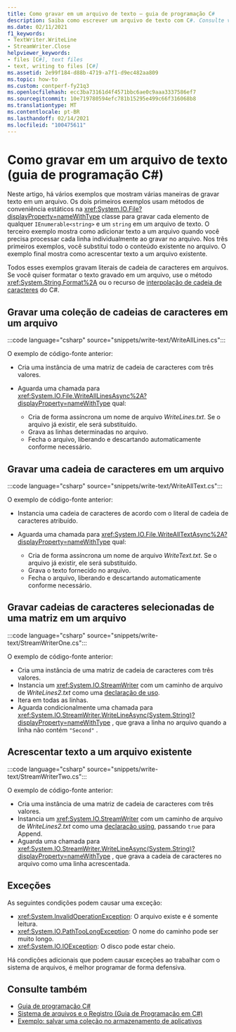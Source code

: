 ```yaml
---
title: Como gravar em um arquivo de texto – guia de programação C#
description: Saiba como escrever um arquivo de texto com C#. Consulte vários exemplos de código e exiba recursos adicionais disponíveis.
ms.date: 02/11/2021
f1_keywords:
- TextWriter.WriteLine
- StreamWriter.Close
helpviewer_keywords:
- files [C#], text files
- text, writing to files [C#]
ms.assetid: 2e99f184-d88b-4719-a7f1-d9ec482aa809
ms.topic: how-to
ms.custom: contperf-fy21q3
ms.openlocfilehash: ecc3ba73161d4f4571bbc6ae0c9aaa3337586ef7
ms.sourcegitcommit: 10e719780594efc781b15295e499c66f316068b8
ms.translationtype: MT
ms.contentlocale: pt-BR
ms.lasthandoff: 02/14/2021
ms.locfileid: "100475611"
---
```

# <a name="how-to-write-to-a-text-file-c-programming-guide"></a>Como gravar em um arquivo de texto (guia de programação C#)

Neste artigo, há vários exemplos que mostram várias maneiras de gravar texto em um arquivo. Os dois primeiros exemplos usam métodos de conveniência estáticos na <xref:System.IO.File?displayProperty=nameWithType> classe para gravar cada elemento de qualquer `IEnumerable<string>` e um `string` em um arquivo de texto. O terceiro exemplo mostra como adicionar texto a um arquivo quando você precisa processar cada linha individualmente ao gravar no arquivo. Nos três primeiros exemplos, você substitui todo o conteúdo existente no arquivo. O exemplo final mostra como acrescentar texto a um arquivo existente.

 Todos esses exemplos gravam literais de cadeia de caracteres em arquivos. Se você quiser formatar o texto gravado em um arquivo, use o método <xref:System.String.Format%2A> ou o recurso de [interpolação de cadeia de caracteres](../../language-reference/tokens/interpolated.md) do C#.

## <a name="write-a-collection-of-strings-to-a-file"></a>Gravar uma coleção de cadeias de caracteres em um arquivo

:::code language="csharp" source="snippets/write-text/WriteAllLines.cs":::

O exemplo de código-fonte anterior:

- Cria uma instância de uma matriz de cadeia de caracteres com três valores.
- Aguarda uma chamada para <xref:System.IO.File.WriteAllLinesAsync%2A?displayProperty=nameWithType> qual:

  - Cria de forma assíncrona um nome de arquivo *WriteLines.txt*. Se o arquivo já existir, ele será substituído.
  - Grava as linhas determinadas no arquivo.
  - Fecha o arquivo, liberando e descartando automaticamente conforme necessário.

## <a name="write-one-string-to-a-file"></a>Gravar uma cadeia de caracteres em um arquivo

:::code language="csharp" source="snippets/write-text/WriteAllText.cs":::

O exemplo de código-fonte anterior:

- Instancia uma cadeia de caracteres de acordo com o literal de cadeia de caracteres atribuído.
- Aguarda uma chamada para <xref:System.IO.File.WriteAllTextAsync%2A?displayProperty=nameWithType> qual:

  - Cria de forma assíncrona um nome de arquivo *WriteText.txt*. Se o arquivo já existir, ele será substituído.
  - Grava o texto fornecido no arquivo.
  - Fecha o arquivo, liberando e descartando automaticamente conforme necessário.

## <a name="write-selected-strings-from-an-array-to-a-file"></a>Gravar cadeias de caracteres selecionadas de uma matriz em um arquivo

:::code language="csharp" source="snippets/write-text/StreamWriterOne.cs":::

O exemplo de código-fonte anterior:

- Cria uma instância de uma matriz de cadeia de caracteres com três valores.
- Instancia um <xref:System.IO.StreamWriter> com um caminho de arquivo de *WriteLines2.txt* como uma [declaração de uso](../../whats-new/csharp-8.md#using-declarations).
- Itera em todas as linhas.
- Aguarda condicionalmente uma chamada para <xref:System.IO.StreamWriter.WriteLineAsync(System.String)?displayProperty=nameWithType> , que grava a linha no arquivo quando a linha não contém `"Second"` .

## <a name="append-text-to-an-existing-file"></a>Acrescentar texto a um arquivo existente

:::code language="csharp" source="snippets/write-text/StreamWriterTwo.cs":::

O exemplo de código-fonte anterior:

- Cria uma instância de uma matriz de cadeia de caracteres com três valores.
- Instancia um <xref:System.IO.StreamWriter> com um caminho de arquivo de *WriteLines2.txt* como uma [declaração using](../../whats-new/csharp-8.md#using-declarations), passando `true` para Append.
- Aguarda uma chamada para <xref:System.IO.StreamWriter.WriteLineAsync(System.String)?displayProperty=nameWithType> , que grava a cadeia de caracteres no arquivo como uma linha acrescentada.

## <a name="exceptions"></a>Exceções

As seguintes condições podem causar uma exceção:

- <xref:System.InvalidOperationException>: O arquivo existe e é somente leitura.
- <xref:System.IO.PathTooLongException>: O nome do caminho pode ser muito longo.
- <xref:System.IO.IOException>: O disco pode estar cheio.

Há condições adicionais que podem causar exceções ao trabalhar com o sistema de arquivos, é melhor programar de forma defensiva.

## <a name="see-also"></a>Consulte também

- [Guia de programação C#](../index.md)
- [Sistema de arquivos e o Registro (Guia de Programação em C#)](./index.md)
- [Exemplo: salvar uma coleção no armazenamento de aplicativos](https://code.msdn.microsoft.com/CSWinStoreAppSaveCollection-bed5d6e6)
